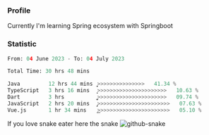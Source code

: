 ### Profile 

Currently I'm learning Spring ecosystem with Springboot

### Statistic
<!--START_SECTION:waka-->

```python
From: 04 June 2023 - To: 04 July 2023

Total Time: 30 hrs 48 mins

Java         12 hrs 44 mins  ͎͎͎͎͎͎͎͎͎͎>>>>>>>>>>>>>>>   41.34 %
TypeScript   3 hrs 16 mins   ͎͎̝>>>>>>>>>>>>>>>>>>>>>>   10.63 %
Dart         3 hrs           ͎͎͚>>>>>>>>>>>>>>>>>>>>>>   09.74 %
JavaScript   2 hrs 20 mins   ̡͎>>>>>>>>>>>>>>>>>>>>>>>   07.63 %
Vue.js       1 hr 34 mins    ͎͜>>>>>>>>>>>>>>>>>>>>>>>   05.10 %
```

<!--END_SECTION:waka-->

If you love snake eater here the snake 
<picture>
  <source media="(prefers-color-scheme: dark)" srcset="https://github.com/pradana4648/pradana4648/blob/c0566a83ca6ea5f2e46bab00e717c4c82b4b5c4c/github-contribution-grid-snake-dark.svg" />
  <source media="(prefers-color-scheme: light)" srcset="https://github.com/pradana4648/pradana4648/blob/c0566a83ca6ea5f2e46bab00e717c4c82b4b5c4c/github-contribution-grid-snake.svg" />
  <img alt="github-snake" src="https://github.com/pradana4648/pradana4648/blob/c0566a83ca6ea5f2e46bab00e717c4c82b4b5c4c/github-contribution-grid-snake.svg" />
</picture>
